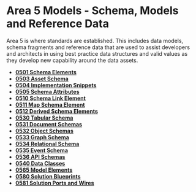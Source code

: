 <!-- SPDX-License-Identifier: CC-BY-4.0 -->
<!-- Copyright Contributors to the ODPi Egeria project. -->

# Area 5 Models - Schema, Models and Reference Data

Area 5 is where standards are established.
This includes data models, schema fragments and reference data
that are used to assist developers and architects in using best
practice data structures and valid values as they develop new
capability around the data assets.

* **[0501 Schema Elements](0501-Schema-Elements.md)**
* **[0503 Asset Schema](0503-Asset-Schema.md)**
* **[0504 Implementation Snippets](0504-Implementation-Snippets.md)**
* **[0505 Schema Attributes](0505-Schema-Attributes.md)**
* **[0510 Schema Link Element](0510-Schema-Link-Element.md)**
* **[0511 Map Schema Element](0511-Map-Schema-Elements.md)**
* **[0512 Derived Schema Elements](0512-Derived-Schema-Elements.md)**
* **[0530 Tabular Schema](0530-Tabluar-Schemas.md)**
* **[0531 Document Schemas](0531-Document-Schemas.md)**
* **[0532 Object Schemas](0532-Object-Schemas.md)**
* **[0533 Graph Schema](0533-Graph-Schemas.md)**
* **[0534 Relational Schema](0534-Relational-Schemas.md)**
* **[0535 Event Schema](0535-Event-Schemas.md)**
* **[0536 API Schemas](0536-API-Schemas.md)**
* **[0540 Data Classes](0540-Data-Classes.md)**
* **[0565 Model Elements](0565-Model-Elements.md)**
* **[0580 Solution Blueprints](0580-Solution-Blueprints.md)**
* **[0581 Solution Ports and Wires](0581-Solution-Ports-and-Wires.md)**